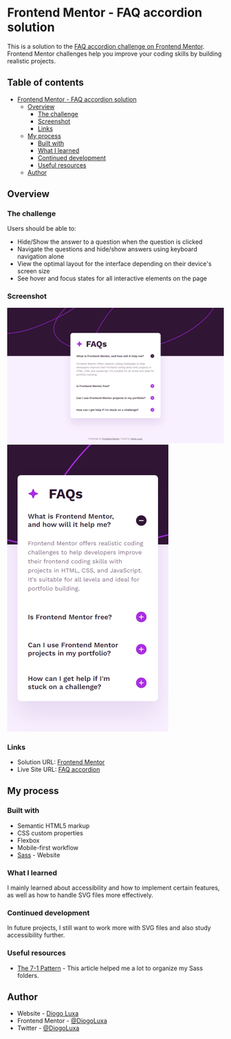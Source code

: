 # Frontend Mentor - FAQ accordion solution

This is a solution to the [FAQ accordion challenge on Frontend Mentor](https://www.frontendmentor.io/challenges/faq-accordion-wyfFdeBwBz). Frontend Mentor challenges help you improve your coding skills by building realistic projects.

## Table of contents

- [Frontend Mentor - FAQ accordion solution](#frontend-mentor---faq-accordion-solution)
  - [Overview](#overview)
    - [The challenge](#the-challenge)
    - [Screenshot](#screenshot)
    - [Links](#links)
  - [My process](#my-process)
    - [Built with](#built-with)
    - [What I learned](#what-i-learned)
    - [Continued development](#continued-development)
    - [Useful resources](#useful-resources)
  - [Author](#author)

## Overview

### The challenge

Users should be able to:

- Hide/Show the answer to a question when the question is clicked
- Navigate the questions and hide/show answers using keyboard navigation alone
- View the optimal layout for the interface depending on their device's screen size
- See hover and focus states for all interactive elements on the page

### Screenshot

![Desktop](./assets/images/Solution%20-%20Desktop.png)
![Mobile](./assets/images/Solution%20-%20Mobile.png)

### Links

- Solution URL: [Frontend Mentor](https://www.frontendmentor.io/solutions/responsive-faq-accordion-using-javascript-cYvtljmb5W)
- Live Site URL: [FAQ accordion](https://diogoluxa.github.io/frontend-mentor-faq-accordion/)

## My process

### Built with

- Semantic HTML5 markup
- CSS custom properties
- Flexbox
- Mobile-first workflow
- [Sass](https://sasscss.org/) - Website

### What I learned

I mainly learned about accessibility and how to implement certain features, as well as how to handle SVG files more effectively.

### Continued development

In future projects, I still want to work more with SVG files and also study accessibility further.

### Useful resources

- [The 7-1 Pattern](https://www.educative.io/courses/sass-for-css/the-7-1-pattern) - This article helped me a lot to organize my Sass folders.

## Author

- Website - [Diogo Luxa](https://dlxagency.online/)
- Frontend Mentor - [@DiogoLuxa](https://www.frontendmentor.io/profile/DiogoLuxa)
- Twitter - [@DiogoLuxa](https://twitter.com/DiogoLuxa)
